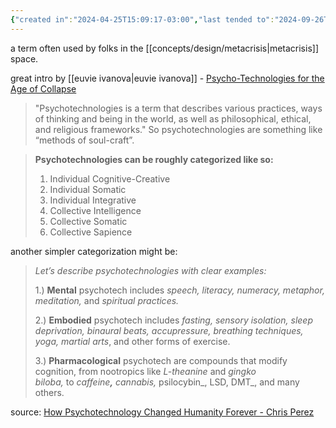 ```yaml
---
{"created in":"2024-04-25T15:09:17-03:00","last tended to":"2024-09-26T18:12:11-03:00","tags":["alchemy","concept","metacrisis","superstructure","🌿","response"],"dg-publish":true,"relevancescore":92,"notestage":["🌿"],"permalink":"/concepts/alchemy/psychotechnologies/","dgPassFrontmatter":true,"created":"2024-04-25T15:09:17.861-03:00","updated":"2024-10-12T18:50:07.757-03:00"}
---
```


a term often used by folks in the [[concepts/design/metacrisis\|metacrisis]] space.

great intro by [[euvie ivanova\|euvie ivanova]] - [Psycho-Technologies for the Age of Collapse](https://euvieivanova.substack.com/p/psycho-technologies-for-the-age-of)

> "Psychotechnologies is a term that describes various practices, ways of thinking and being in the world, as well as philosophical, ethical, and religious frameworks." So psychotechnologies are something like “methods of soul-craft”.

> **Psychotechnologies can be roughly categorized like so:**
> 
> 1. Individual Cognitive-Creative
> 2. Individual Somatic 
> 3. Individual Integrative
> 4. Collective Intelligence
> 5. Collective Somatic
> 6. Collective Sapience

another simpler categorization might be:

> _Let’s describe psychotechnologies with clear examples:_
> 
> 1.) **Mental** psychotech includes _speech, literacy, numeracy, metaphor, meditation,_ and _spiritual practices._
> 
> 2.) **Embodied** psychotech includes _fasting, sensory isolation, sleep deprivation, binaural beats, accupressure, breathing techniques, yoga, martial arts_, and other forms of exercise.
> 
> 3.) **Pharmacological** psychotech are compounds that modify cognition, from nootropics like _L-theanine_ and _gingko biloba,_ to _caffeine_**_,_** _cannabis,_ psilocybin_, LSD, DMT_, and many others.

source: [How Psychotechnology Changed Humanity Forever - Chris Perez](https://medium.com/@chrisperez1?source=post_page-----37a31a506022)